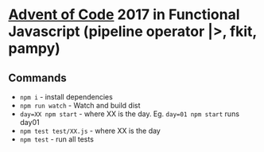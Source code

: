 # [Advent of Code](https://adventofcode.com) 2017 in Functional Javascript (pipeline operator |>, fkit, pampy)

## Commands

- `npm i` - install dependencies
- `npm run watch` - Watch and build dist
- `day=XX npm start` - where XX is the day. Eg. `day=01 npm start` runs day01 
- `npm test test/XX.js` - where XX is the day
- `npm test` - run all tests
